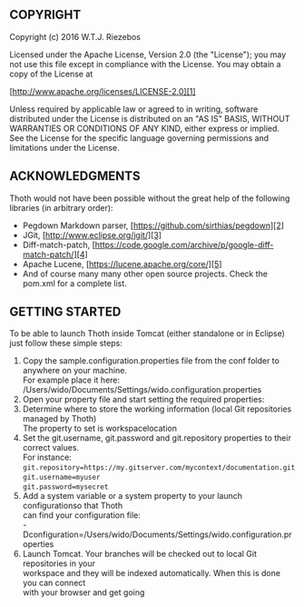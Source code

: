 COPYRIGHT
---- 
Copyright (c) 2016 W.T.J. Riezebos

Licensed under the Apache License, Version 2.0 (the "License");
you may not use this file except in compliance with the License.
You may obtain a copy of the License at

[http://www.apache.org/licenses/LICENSE-2.0][1]

Unless required by applicable law or agreed to in writing, software
distributed under the License is distributed on an "AS IS" BASIS,
WITHOUT WARRANTIES OR CONDITIONS OF ANY KIND, either express or implied.
See the License for the specific language governing permissions and
limitations under the License.

ACKNOWLEDGMENTS
---- 

Thoth would not have been possible without the great help of the following libraries (in arbitrary order):

- Pegdown Markdown parser, [https://github.com/sirthias/pegdown][2]
- JGit, [http://www.eclipse.org/jgit/][3]
- Diff-match-patch, [https://code.google.com/archive/p/google-diff-match-patch/][4]
- Apache Lucene, [https://lucene.apache.org/core/][5]
- And of course many many other open source projects. Check the pom.xml for a complete list. 

GETTING STARTED
---- 

To be able to launch Thoth inside Tomcat (either standalone or in Eclipse) just follow these simple steps:

1. Copy the sample.configuration.properties file from the conf folder to anywhere on your machine.  
	For example place it here: /Users/wido/Documents/Settings/wido.configuration.properties
2. Open your property file and start setting the required properties:
3. Determine where to store the working information (local Git repositories managed by Thoth)  
	The property to set is workspacelocation
4. Set the git.username, git.password and git.repository properties to their correct values.  
	For instance:   
	`git.repository=https://my.gitserver.com/mycontext/documentation.git`  
	`git.username=myuser`  
	`git.password=mysecret`
5. Add a system variable or a system property to your launch configurationso that Thoth  
	can find your configuration file:  
	-Dconfiguration=/Users/wido/Documents/Settings/wido.configuration.properties
6. Launch Tomcat. Your branches will be checked out to local Git repositories in your  
	workspace and they will be indexed automatically. When this is done you can connect  
	with your browser and get going

[1]:	http://www.apache.org/licenses/LICENSE-2.0
[2]:	https://github.com/sirthias/pegdown
[3]:	http://www.eclipse.org/jgit/
[4]:	https://code.google.com/archive/p/google-diff-match-patch/
[5]:	https://lucene.apache.org/core/